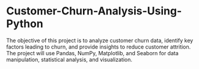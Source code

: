 # Customer-Churn-Analysis-Using-Python
The objective of this project is to analyze customer churn data, identify key factors leading to churn, and provide insights to reduce customer attrition. The project will use Pandas, NumPy, Matplotlib, and Seaborn for data manipulation, statistical analysis, and visualization.
